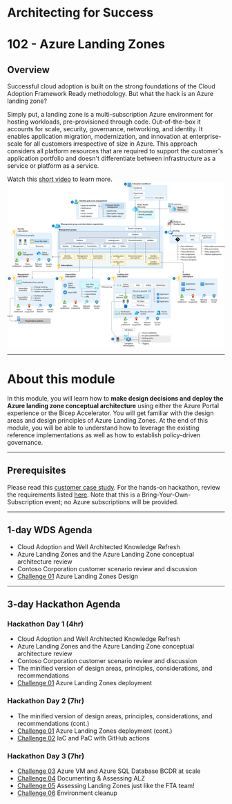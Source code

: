 # Architecting for Success

# 102 - Azure Landing Zones

## Overview

Successful cloud adoption is built on the strong foundations of the Cloud Adoption Framework Ready methodology. But what the hack is an Azure landing zone?

Simply put, a landing zone is a multi-subscription Azure environment for hosting workloads, pre-provisioned through code. Out-of-the-box it accounts for scale, security, governance, networking, and identity. It  enables application migration, modernization, and innovation at enterprise-scale for all customers irrespective of size in Azure. This approach considers all platform resources that are required to support the customer's application portfolio and doesn't differentiate between infrastructure as a service or platform as a service.

Watch this [short video](https://www.youtube.com/watch?v=VTnqUDMchXA) to learn more.
![Azure Landing Zone Conceptual Architecture](/102-Azure-Landing-Zones/images/alz_accelerator.png)

---

# About this module

In this module, you will learn how to **make design decisions and deploy the Azure landing zone conceptual architecture** using either the Azure Portal experience or the Bicep Accelerator. You will get familiar with the design areas and design principles of Azure Landing Zones. At the end of this module, you will be able to understand how to leverage the existing reference implementations as well as how to establish policy-driven governance.

---

## Prerequisites

Please read this [customer case study](/102-azure-landing-zones/challenges/readme.md). For the hands-on hackathon, review the requirements listed [here](./requirements.md). Note that this is a Bring-Your-Own-Subscription event; no Azure subscriptions will be provided.

---

## 1-day WDS Agenda

- Cloud Adoption and Well Architected Knowledge Refresh
- Azure Landing Zones and the Azure Landing Zone conceptual architecture review
- Contoso Corporation customer scenario review and discussion
- [Challenge 01](./wds/student%20guide/wds%20student%20guide%20-%20azure%20landing%20zones.md) Azure Landing Zones Design

---

## 3-day Hackathon Agenda

### Hackathon Day 1 (4hr)

- Cloud Adoption and Well Architected Knowledge Refresh
- Azure Landing Zones and the Azure Landing Zone conceptual architecture review
- Contoso Corporation customer scenario review and discussion
- The minified version of design areas, principles, considerations, and recommendations
- [Challenge 01](./challenges/challenge1.md) Azure Landing Zones deployment

### Hackathon Day 2 (7hr)

- The minified version of design areas, principles, considerations, and recommendations (cont.)
- [Challenge 01](./challenges/challenge1.md) Azure Landing Zones deployment (cont.)
- [Challenge 02](./challenges/challenge2.md) IaC and PaC with GitHub actions

### Hackathon Day 3 (7hr)

- [Challenge 03](./challenges/challenge3.md) Azure VM and Azure SQL Database BCDR at scale
- [Challenge 04](./challenges/challenge4.md) Documenting & Assessing ALZ
- [Challenge 05](./challenges/challenge5.md) Assessing Landing Zones just like the FTA team!
- [Challenge 06](./challenges/challenge6.md) Environment cleanup
